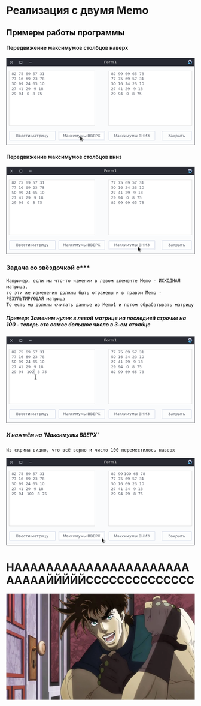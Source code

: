 # Реализация с двумя Memo

## Примеры работы программы

#### Передвижение максимумов столбцов наверх
![Image alt](img/1.png)

#### Передвижение максимумов столбцов вниз
![Image alt](img/2.png)

### Задача со звёздочкой с***
    Например, если мы что-то изменим в левом элементе Memo - ИСХОДНАЯ матрица,
    то эти же изменения должны быть отражены и в правом Memo - РЕЗУЛЬТИРУЮЩАЯ матрица
    То есть мы должны считать данные из Memo1 и потом обрабатывать матрицу
    
##### Пример: Заменим нулик в левой матрице на последней строчке на 100 - теперь это самое большое число в 3-ем столбце
![Image alt](img/3.png)
##### И нажмём на 'Максимумы ВВЕРХ'
    Из скрина видно, что всё верно и число 100 переместилось наверх
![Image alt](img/4.png)

# НАААААААААААААААААААААААААААЙЙЙЙЙСССССССССССССС
![Image alt](img/nice.webp)
